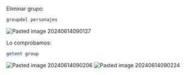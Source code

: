 Eliminar grupo:

```Bash
groupdel personajes
```

![Pasted image 20240614090127](https://github.com/user-attachments/assets/26210c8d-bbe5-4e64-a83d-6b81126dbe72)

Lo comprobamos:

```Bash
getent group
```

![Pasted image 20240614090206](https://github.com/user-attachments/assets/3992319f-ed28-4cfd-ba9b-94953dc24963)
![Pasted image 20240614090224](https://github.com/user-attachments/assets/13ee1888-6365-4f75-a20b-e0940a93664a)
